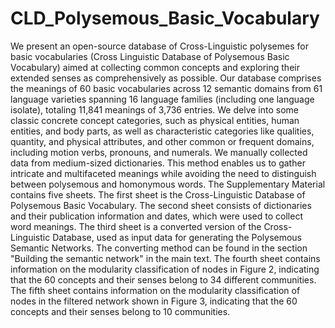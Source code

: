 # CLD_Polysemous_Basic_Vocabulary
We present an open-source database of Cross-Linguistic polysemes for basic vocabularies (Cross Linguistic Database of Polysemous Basic Vocabulary) aimed at collecting common concepts and exploring their extended senses as comprehensively as possible. Our database comprises the meanings of 60 basic vocabularies across 12 semantic domains from 61 language varieties spanning 16 language families (including one language isolate), totaling 11,841 meanings of 3,736 entries. We delve into some classic concrete concept categories, such as physical entities, human entities, and body parts, as well as characteristic categories like qualities, quantity, and physical attributes, and other common or frequent domains, including motion verbs, pronouns, and numerals. We manually collected data from medium-sized dictionaries. This method enables us to gather intricate and multifaceted meanings while avoiding the need to distinguish between polysemous and homonymous words.
The Supplementary Material contains five sheets. The first sheet is the Cross-Linguistic Database of Polysemous Basic Vocabulary. The second sheet consists of dictionaries and their publication information and dates, which were used to collect word meanings. The third sheet is a converted version of the Cross-Linguistic Database, used as input data for generating the Polysemous Semantic Networks. The converting method can be found in the section "Building the semantic network" in the main text. The fourth sheet contains information on the modularity classification of nodes in Figure 2, indicating that the 60 concepts and their senses belong to 34 different communities. The fifth sheet contains information on the modularity classification of nodes in the filtered network shown in Figure 3, indicating that the 60 concepts and their senses belong to 10 communities.
